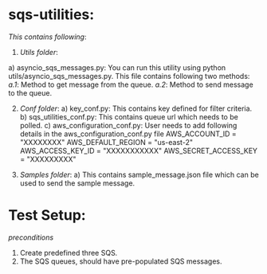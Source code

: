 # sqs-utilities:

_This contains following_:

1) _Utils folder_:

 a) asyncio_sqs_messages.py: You can run this utility using python utils/asyncio_sqs_messages.py. This file contains following two methods:
_a.1_: Method to get message from the queue.
_a.2_: Method to send message to the queue.

2) _Conf folder_:
a) key_conf.py: This contains key defined for filter criteria.
b) sqs_utilities_conf.py: This contains queue url which needs to be polled.
c) aws_configuration_conf.py: User needs to add following details in the aws_configuration_conf.py file
AWS_ACCOUNT_ID = "XXXXXXXX"
AWS_DEFAULT_REGION = "us-east-2"
AWS_ACCESS_KEY_ID = "XXXXXXXXXXX"
AWS_SECRET_ACCESS_KEY = "XXXXXXXXX"

3) _Samples folder_:
a) This contains sample_message.json file which can be used to send the sample message.

# Test Setup:

_preconditions_

1) Create predefined three SQS.
2) The SQS queues, should have pre-populated SQS messages.
